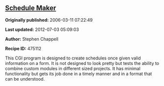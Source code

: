 ## [Schedule Maker](https://code.activestate.com/recipes/475112-schedule-maker)

**Originally published:** 2006-03-11 07:22:49

**Last updated:** 2012-07-03 05:09:03

**Author:** Stephen Chappell

**Recipe ID:** 475112

This CGI program is designed to create schedules once given valid information on a form.
It is not designed to look pretty but tests the ability to combine custom modules in different sized projects.
It has minimal functionality but gets its job done in a timely manner and in a format that can be understood.
